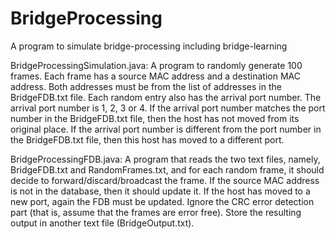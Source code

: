 # BridgeProcessing
A program to simulate bridge-processing including bridge-learning

BridgeProcessingSimulation.java:
A program to randomly generate 100 frames. Each frame has a source MAC address and a destination MAC address. 
Both addresses must be from the list of addresses in the BridgeFDB.txt file. 
Each random entry also has the arrival port number. The arrival port number is 1, 2, 3 or 4. 
If the arrival port number matches the port number in the BridgeFDB.txt file, then the host has not moved from its original place. 
If the arrival port number is different from the port number in the BridgeFDB.txt file, then this host has moved to a different port.

BridgeProcessingFDB.java:
A program that reads the two text files, namely, BridgeFDB.txt and RandomFrames.txt, and for each
random frame, it should decide to forward/discard/broadcast the frame. 
If the source MAC address is not in the database, then it should update it. 
If the host has moved to a new port, again the FDB must be updated.
Ignore the CRC error detection part (that is, assume that the frames are error free). 
Store the resulting output in
another text file (BridgeOutput.txt).
